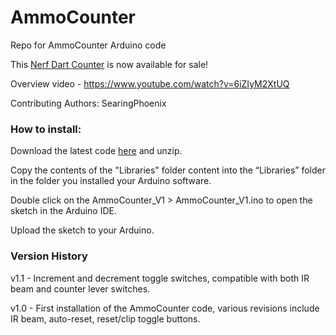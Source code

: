 # AmmoCounter
Repo for AmmoCounter Arduino code

This [Nerf Dart Counter](http://ammocounter.com/ "Nerf Dart Counter") is now available for sale!

Overview video - https://www.youtube.com/watch?v=6iZIyM2XtUQ

Contributing Authors: SearingPhoenix

### How to install:
Download the latest code [here](https://github.com/nathanieldeal/AmmoCounter-V1/archive/master.zip) and unzip.

Copy the contents of the "Libraries" folder content into the “Libraries” folder in the folder you installed your Arduino software.

Double click on the AmmoCounter_V1 > AmmoCounter_V1.ino to open the sketch in the Arduino IDE.

Upload the sketch to your Arduino.

### Version History

v1.1 - Increment and decrement toggle switches, compatible with both IR beam and counter lever switches.

v1.0 - First installation of the AmmoCounter code, various revisions include IR beam, auto-reset, reset/clip toggle buttons.